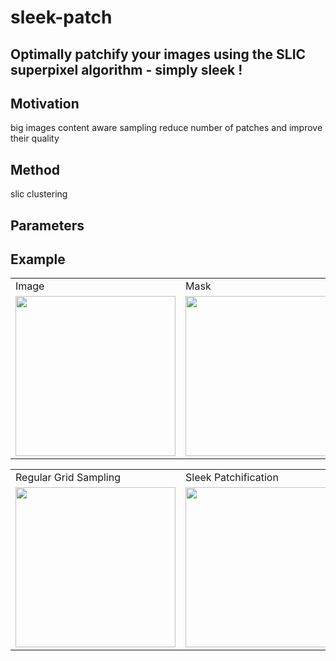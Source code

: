 # sleek-patch
## Optimally patchify your images using the SLIC superpixel algorithm - simply sleek !

## Motivation
big images
content aware sampling
reduce number of patches and improve their quality

## Method

slic clustering 

## Parameters

## Example

<table>
  <tr>
        <td>Image</td>
        <td>Mask</td>
  </tr>
  <tr>
        <td><img src="demo/280.jpg" width="256" /></td>
        <td><img src="demo/280_mask.jpg" width="256" /></td> 
  </tr>
 </table>

<table>
  <tr>
        <td>Regular Grid Sampling</td>
        <td>Sleek Patchification</td>
        <td>Masked Sleek Patchification</td>
  </tr>
  <tr>
        <td><img src="demo/280_regular_grid_markers.jpg" width="256" /></td>
        <td><img src="demo/280_sleek_markers.jpg" width="256" /></td>
        <td><img src="demo/280_masked_sleek_markers.jpg" width="256" /></td>
  </tr>
 </table>
